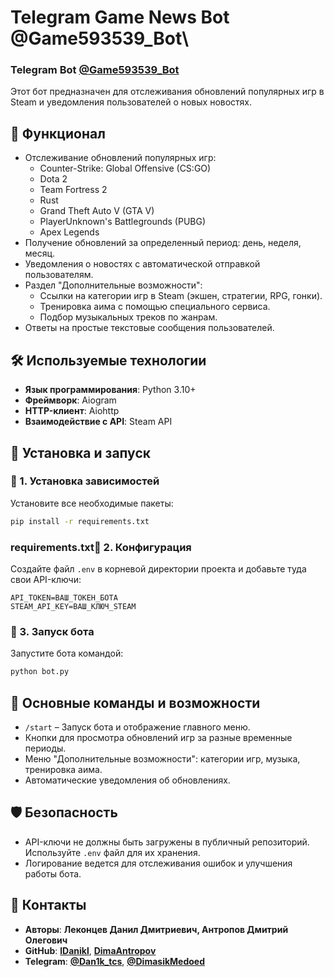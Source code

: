 # Telegram Game News Bot  @Game593539_Bot\
### Telegram Bot [@Game593539_Bot](https://web.telegram.org/a/#7540008294)
Этот бот предназначен для отслеживания обновлений популярных игр в Steam и уведомления пользователей о новых новостях.

## 📌 Функционал

- Отслеживание обновлений популярных игр:
  - Counter-Strike: Global Offensive (CS\:GO)
  - Dota 2
  - Team Fortress 2
  - Rust
  - Grand Theft Auto V (GTA V)
  - PlayerUnknown's Battlegrounds (PUBG)
  - Apex Legends
- Получение обновлений за определенный период: день, неделя, месяц.
- Уведомления о новостях с автоматической отправкой пользователям.
- Раздел "Дополнительные возможности":
  - Ссылки на категории игр в Steam (экшен, стратегии, RPG, гонки).
  - Тренировка аима с помощью специального сервиса.
  - Подбор музыкальных треков по жанрам.
- Ответы на простые текстовые сообщения пользователей.

## 🛠 Используемые технологии

- **Язык программирования**: Python 3.10+
- **Фреймворк**: Aiogram
- **HTTP-клиент**: Aiohttp
- **Взаимодействие с API**: Steam API

## 🚀 Установка и запуск

### 🔹 1. Установка зависимостей

Установите все необходимые пакеты:

```bash
pip install -r requirements.txt
```

### requirements.txt🔹 2. Конфигурация

Создайте файл `.env` в корневой директории проекта и добавьте туда свои API-ключи:

```env
API_TOKEN=ВАШ_ТОКЕН_БОТА
STEAM_API_KEY=ВАШ_КЛЮЧ_STEAM
```

### 🔹 3. Запуск бота

Запустите бота командой:

```bash
python bot.py
```

## 🔧 Основные команды и возможности

- `/start` – Запуск бота и отображение главного меню.
- Кнопки для просмотра обновлений игр за разные временные периоды.
- Меню "Дополнительные возможности": категории игр, музыка, тренировка аима.
- Автоматические уведомления об обновлениях.

## 🛡 Безопасность

- API-ключи не должны быть загружены в публичный репозиторий. Используйте `.env` файл для их хранения.
- Логирование ведется для отслеживания ошибок и улучшения работы бота.

## 🤝 Контакты
- **Авторы**: **Леконцев Данил Дмитриевич, Антропов Дмитрий Олегович**
- **GitHub**: **[lDanikl](https://github.com/lDanikl)**, **[DimaAntropov](https://github.com/DimaAntropov)**
- **Telegram**: **[@Dan1k_tcs](https://t.me/Dan1k_tcs)**, **[@DimasikMedoed](https://t.me/DimasikMedoed)**


